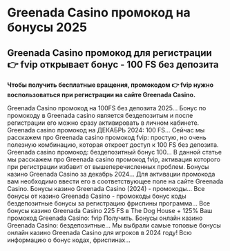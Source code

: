 # Greenada Casino промокод на бонусы 2025

## Greenada Casino промокод для регистрации 👉 fvip открывает бонус - 100 FS без депозита

**Чтобы получить бесплатные вращения, промокодом 👉 fvip нужно воспользоваться при регистрации на сайте Greenada Casino.**



Greenada Casino промокод на 100FS без депозита 2025...
Бонус по промокоду в Greenada casino является бездепозитым и после регистрации его можно сразу активировать в личном кабинете.
Greenada casino промокод на ДЕКАБРЬ 2024: 100 FS...
Сейчас мы расскажем про Greenada casino промокод fvip: простую, но очень полезную комбинацию, которая откроет доступ к 100 FS без депозита.
Greenada casino промокод: бездепозитный бонус 100...
В данной статье мы расскажем про Greenada casino промокод fvip, активация которого при регистрации избавит от вышеперечисленных проблем.
Бонусы казино Greenada Casino за декабрь 2024...
Для активации промокода вам необходимо ввести его в соответствующее поле на сайте Greenada Casino.
Бонусы казино Greenada Casino (2024) - промокоды...
Все бонусы от казино Greenada Casino - промокоды бонус коды бездепозитные бонусы за регистрацию фриспины программа...
Все бонусы казино Greenada Casino
225 FS в The Dog House + 125% Ваш промокод Greenada Casino: fvip Получить.
Бонусы онлайн казино Greenada Casino: бездепозитные...
Мы выбрали самые топовые бонусы онлайн казино Greenada Casino для игроков в 2024 году! Всю информацию о бонус кодах, фриспинах...
